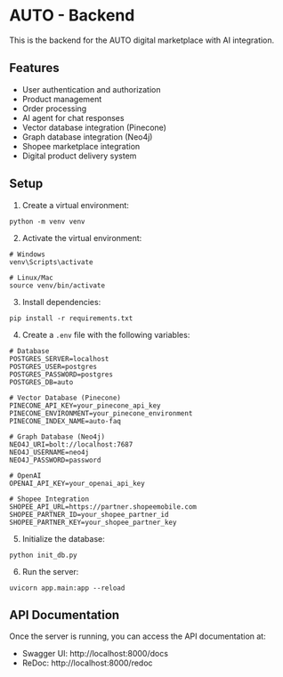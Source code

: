 # AUTO - Backend

This is the backend for the AUTO digital marketplace with AI integration.

## Features

- User authentication and authorization
- Product management
- Order processing
- AI agent for chat responses
- Vector database integration (Pinecone)
- Graph database integration (Neo4j)
- Shopee marketplace integration
- Digital product delivery system

## Setup

1. Create a virtual environment:
```
python -m venv venv
```

2. Activate the virtual environment:
```
# Windows
venv\Scripts\activate

# Linux/Mac
source venv/bin/activate
```

3. Install dependencies:
```
pip install -r requirements.txt
```

4. Create a `.env` file with the following variables:
```
# Database
POSTGRES_SERVER=localhost
POSTGRES_USER=postgres
POSTGRES_PASSWORD=postgres
POSTGRES_DB=auto

# Vector Database (Pinecone)
PINECONE_API_KEY=your_pinecone_api_key
PINECONE_ENVIRONMENT=your_pinecone_environment
PINECONE_INDEX_NAME=auto-faq

# Graph Database (Neo4j)
NEO4J_URI=bolt://localhost:7687
NEO4J_USERNAME=neo4j
NEO4J_PASSWORD=password

# OpenAI
OPENAI_API_KEY=your_openai_api_key

# Shopee Integration
SHOPEE_API_URL=https://partner.shopeemobile.com
SHOPEE_PARTNER_ID=your_shopee_partner_id
SHOPEE_PARTNER_KEY=your_shopee_partner_key
```

5. Initialize the database:
```
python init_db.py
```

6. Run the server:
```
uvicorn app.main:app --reload
```

## API Documentation

Once the server is running, you can access the API documentation at:
- Swagger UI: http://localhost:8000/docs
- ReDoc: http://localhost:8000/redoc
